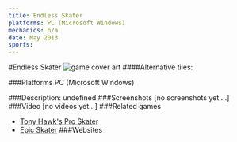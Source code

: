 ```yaml
---
title: Endless Skater
platforms: PC (Microsoft Windows)
mechanics: n/a
date: May 2013
sports: 
---
```

#Endless Skater
![game cover art](//images.igdb.com/igdb/image/upload/t_cover_big/roccwcpxg1ilydfbtylr.jpg "Logo Title Text 1")
####Alternative tiles:

###Platforms
PC (Microsoft Windows)

###Description:
undefined
###Screenshots
[no screenshots yet ...]
###Video
[no videos yet...]
###Related games
* [Tony Hawk's Pro Skater](/games/tony-hawk-s-pro-skater-6692/)
* [Epic Skater](/games/epic-skater-70999/)
###Websites

